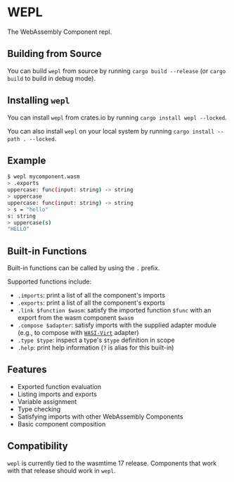 # WEPL

The WebAssembly Component repl.

## Building from Source

You can build `wepl` from source by running `cargo build --release` (or `cargo build` to build in debug mode).

## Installing `wepl`

You can install `wepl` from crates.io by running `cargo install wepl --locked`.

You can also install `wepl` on your local system by running `cargo install --path . --locked`.

## Example

```bash
$ wepl mycomponent.wasm
> .exports
uppercase: func(input: string) -> string
> uppercase
uppercase: func(input: string) -> string
> s = "hello"
s: string
> uppercase(s)
"HELLO"
```

## Built-in Functions

Built-in functions can be called by using the `.` prefix.

Supported functions include:
* `.imports`: print a list of all the component's imports
* `.exports`: print a list of all the component's exports
* `.link $function $wasm`: satisfy the imported function `$func` with an export from the wasm component `$wasm`
* `.compose $adapter`: satisfy imports with the supplied adapter module (e.g., to compose with [`WASI-Virt`](https://github.com/bytecodealliance/WASI-Virt) adapter)
* `.type $type`: inspect a type's `$type` definition in scope
* `.help`: print help information (`?` is alias for this built-in)

## Features

* Exported function evaluation
* Listing imports and exports
* Variable assignment
* Type checking
* Satisfying imports with other WebAssembly Components
* Basic component composition

## Compatibility

`wepl` is currently tied to the wasmtime 17 release. Components that work with that release should work in `wepl`.
